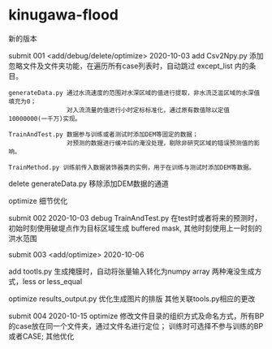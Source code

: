# kinugawa-flood
新的版本

submit 001 <add/debug/delete/optimize>
2020-10-03 
add
    Csv2Npy.py 添加忽略文件及文件夹功能，在遍历所有case列表时，自动跳过 except_list 内的条目。

    generateData.py 通过水流速度的范围对水深区域的值进行提取，非水流泛滥区域的水深值填充为0；
                    对入流流量的值进行小时定标标准化，通过原有数值除以定值10000000(一千万)实现。

    TrainAndTest.py 数据参与训练或者测试时添加DEM等固定的数据；
                    对预测的数据进行缓冲后的淹没处理，剔除非研究区域的错误预测值的影响。

    TrainMethod.py 训练前传入数据装饰器类的实例，用于在训练与测试时添加DEM等数据。

delete
    generateData.py 移除添加DEM数据的通道

optimize 
    细节优化


submit 002 <debug>
2020-10-03 
debug 
    TrainAndTest.py 在test时或者将来的预测时，初始时刻使用破堤点作为目标区域生成 buffered mask, 其他时刻使用上一时刻的洪水范围

submit 003 <add/optimize>
2020-10-06 

add 
    tootls.py 生成掩膜时，自动将张量输入转化为numpy array
                两种淹没生成方式，less or less_equal

optimize
    results_output.py 优化生成图片的排版
     其他关联tools.py相应的更改

submit 004 <optimize>
2020-10-15
    optimize 
        修改文件目录的组织方式及命名方式，所有BP的case放在同一个文件夹，通过文件名进行定位；
        训练时可选择不参与训练的BP或者CASE;
        其他优化
